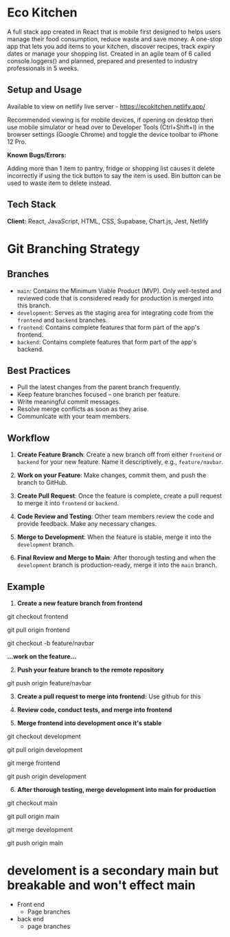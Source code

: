 # Eco Kitchen

A full stack app created in React that is mobile first designed to helps users manage their food consumption, reduce waste and save money. A one-stop app that lets you add items to your kitchen, discover recipes, track expiry dates or manage your shopping list. Created in an agile team of 6 called console.loggers() and planned, prepared and presented to industry professionals in 5 weeks.

## Setup and Usage 

Available to view on netlify live server - https://ecokitchen.netlify.app/

Recommended viewing is for mobile devices, if opening on desktop then use mobile simulator or head over to Developer Tools (Ctrl+Shift+I) in the browser settings (Google Chrome) and toggle the device toolbar to iPhone 12 Pro.

**Known Bugs/Errors:**

Adding more than 1 item to pantry, fridge or shopping list causes it delete incorrectly if using the tick button to say the item is used. Bin button can be used to waste item to delete instead. 

## Tech Stack

**Client:** React, JavaScript, HTML, CSS, Supabase, Chart.js, Jest, Netlify


# Git Branching Strategy

## Branches

- `main`: Contains the Minimum Viable Product (MVP). Only well-tested and reviewed code that is considered ready for production is merged into this branch.
- `development`: Serves as the staging area for integrating code from the `frontend` and `backend` branches.
- `frontend`: Contains complete features that form part of the app's frontend.
- `backend`: Contains complete features that form part of the app's backend.

## Best Practices

- Pull the latest changes from the parent branch frequently.
- Keep feature branches focused – one branch per feature.
- Write meaningful commit messages.
- Resolve merge conflicts as soon as they arise.
- Communicate with your team members.

## Workflow

1. **Create Feature Branch**: Create a new branch off from either `frontend` or `backend` for your new feature. Name it descriptively, e.g., `feature/navbar`.

2. **Work on your Feature**: Make changes, commit them, and push the branch to GitHub.

3. **Create Pull Request**: Once the feature is complete, create a pull request to merge it into `frontend` or `backend`.

4. **Code Review and Testing**: Other team members review the code and provide feedback. Make any necessary changes.

5. **Merge to Development**: When the feature is stable, merge it into the `development` branch.

6. **Final Review and Merge to Main**: After thorough testing and when the `development` branch is production-ready, merge it into the `main` branch.

## Example

1. **Create a new feature branch from frontend**

git checkout frontend

git pull origin frontend

git checkout -b feature/navbar

**...work on the feature...**

2. **Push your feature branch to the remote repository**

git push origin feature/navbar

3. **Create a pull request to merge into frontend:** Use github for this

4. **Review code, conduct tests, and merge into frontend**

5. **Merge frontend into development once it's stable**

git checkout development

git pull origin development

git merge frontend

git push origin development

6. **After thorough testing, merge development into main for production**

git checkout main

git pull origin main

git merge development

git push origin main


# develoment is a secondary main but breakable and won't effect main
 - Front end
    - Page branches
- back end
    - page branches
